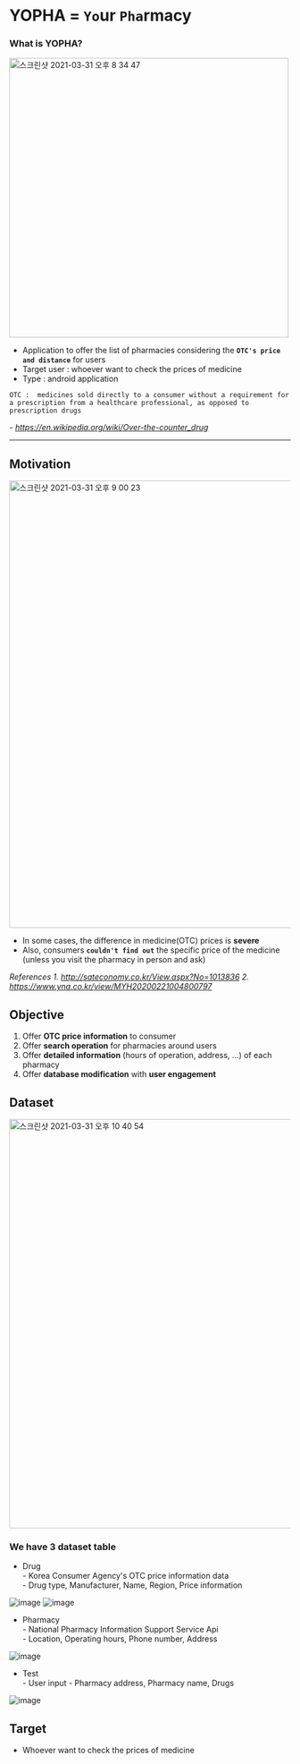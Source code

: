 # YOPHA = `Yo`ur `Pha`rmacy
### What is YOPHA?

<img width="500" alt="스크린샷 2021-03-31 오후 8 34 47" src="https://user-images.githubusercontent.com/50359820/113138544-e1ef3c80-9260-11eb-8fb2-36f2f39dd58d.png">


* Application to offer the list of pharmacies considering the **`OTC's price and distance`** for users
* Target user : whoever want to check the prices of medicine
* Type : android application

`OTC :  medicines sold directly to a consumer without a requirement for a prescription from a healthcare professional, as opposed to prescription drugs`

_- https://en.wikipedia.org/wiki/Over-the-counter_drug_

***

## Motivation

<img width="800" alt="스크린샷 2021-03-31 오후 9 00 23" src="https://user-images.githubusercontent.com/50359820/113151628-3ea62380-9270-11eb-83ea-4071b0617f3c.png">

* In some cases, the difference in medicine(OTC) prices is **severe**
* Also, consumers **`couldn't find out`** the specific price of the medicine (unless you visit the pharmacy in person and ask) 

_References_
_1. http://sateconomy.co.kr/View.aspx?No=1013836_
_2. https://www.yna.co.kr/view/MYH20200221004800797_

## Objective
1. Offer **OTC price information** to consumer
2. Offer **search operation** for pharmacies around users
3. Offer **detailed information** (hours of operation, address, ...) of each pharmacy
4. Offer **database modification** with **user engagement**

 
## Dataset
<img width="732" alt="스크린샷 2021-03-31 오후 10 40 54" src="https://user-images.githubusercontent.com/50359820/113153559-2f27da00-9272-11eb-9547-77b8c8488890.png">

### We have 3 dataset table
* Drug      
       - Korea Consumer Agency's OTC price information data      
       - Drug type, Manufacturer, Name, Region, Price information      

![image](https://user-images.githubusercontent.com/64179014/121634727-0fa5fc80-cac0-11eb-8445-423cf6bcb79e.png)
![image](https://user-images.githubusercontent.com/64179014/121634772-24829000-cac0-11eb-9ba4-6449196b56c0.png)

* Pharmacy    
        - National Pharmacy Information Support Service Api     
        - Location, Operating hours, Phone number, Address       

![image](https://user-images.githubusercontent.com/64179014/121635402-23059780-cac1-11eb-9a41-fda9a06c7787.png)

* Test     
        - User input
        - Pharmacy address, Pharmacy name, Drugs

![image](https://user-images.githubusercontent.com/64179014/121635598-7a0b6c80-cac1-11eb-963e-e8defced5e98.png)

## Target
* Whoever want to check the prices of medicine




